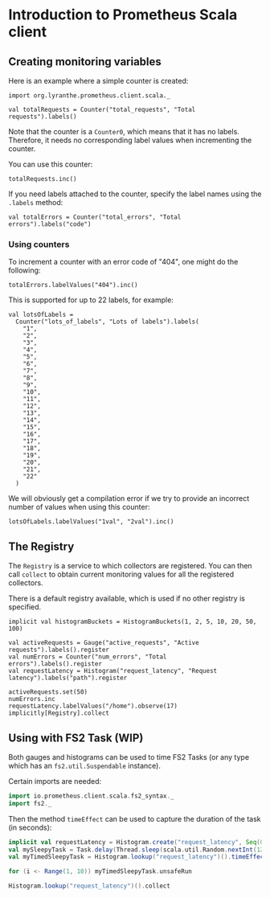 # Introduction to Prometheus Scala client

## Creating monitoring variables

Here is an example where a simple counter is created:

```tut
import org.lyranthe.prometheus.client.scala._

val totalRequests = Counter("total_requests", "Total requests").labels()
```

Note that the counter is a `Counter0`, which means that it
has no labels. Therefore, it needs no corresponding label values
when incrementing the counter.

You can use this counter:

```tut
totalRequests.inc()
```

If you need labels attached to the counter, specify the label names using
the `.labels` method:

```tut
val totalErrors = Counter("total_errors", "Total errors").labels("code")
```

### Using counters

To increment a counter with an error code of "404", one might
do the following:

```tut
totalErrors.labelValues("404").inc()
```

This is supported for up to 22 labels, for example:

```tut
val lotsOfLabels =
  Counter("lots_of_labels", "Lots of labels").labels(
    "1",
    "2",
    "3",
    "4",
    "5",
    "6",
    "7",
    "8",
    "9",
    "10",
    "11",
    "12",
    "13",
    "14",
    "15",
    "16",
    "17",
    "18",
    "19",
    "20",
    "21",
    "22"
  )
```

We will obviously get a compilation error if we try to provide an incorrect
number of values when using this counter:

```tut:fail
lotsOfLabels.labelValues("1val", "2val").inc()
```

## The Registry

The `Registry` is a service to which collectors are registered. You can
then call `collect` to obtain current monitoring values for all the
registered collectors.

There is a default registry available, which is used if no other registry
is specified.

```tut
implicit val histogramBuckets = HistogramBuckets(1, 2, 5, 10, 20, 50, 100)

val activeRequests = Gauge("active_requests", "Active requests").labels().register
val numErrors = Counter("num_errors", "Total errors").labels().register
val requestLatency = Histogram("request_latency", "Request latency").labels("path").register

activeRequests.set(50)
numErrors.inc
requestLatency.labelValues("/home").observe(17)
implicitly[Registry].collect
```

## Using with FS2 Task (WIP)

Both gauges and histograms can be used to time FS2 Tasks (or any type which has an `fs2.util.Suspendable` instance).

Certain imports are needed:

```scala
import io.prometheus.client.scala.fs2_syntax._
import fs2._
```

Then the method `timeEffect` can be used to capture the duration of the task (in seconds):

```scala
implicit val requestLatency = Histogram.create("request_latency", Seq(0.02, 0.05, 0.1, 0.2, 0.5, 1.0))()
val mySleepyTask = Task.delay(Thread.sleep(scala.util.Random.nextInt(1200)))
val myTimedSleepyTask = Histogram.lookup("request_latency")().timeEffect(mySleepyTask)

for (i <- Range(1, 10)) myTimedSleepyTask.unsafeRun

Histogram.lookup("request_latency")().collect
```
